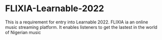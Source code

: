 # FLIXIA-Learnable-2022
This is a requirement for entry into Learnable 2022.
FLIXIA ia an online music streaming platform. It enables listeners to get the lastest in the world of Nigerian music 
